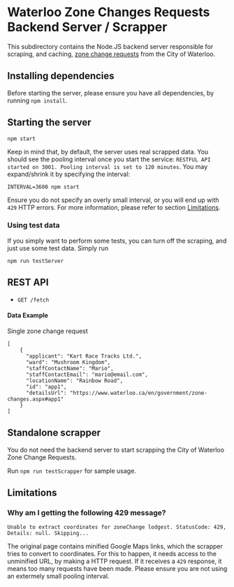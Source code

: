 # Waterloo Zone Changes Requests Backend Server / Scrapper

This subdirectory contains the Node.JS backend server responsible for scraping, and caching, [zone change requests](https://www.waterloo.ca/en/government/zone-changes.aspx) from the City of Waterloo. 

## Installing dependencies

Before starting the server, please ensure you have all dependencies, by running `npm install`.

## Starting the server

```
npm start
```

Keep in mind that, by default, the server uses real scrapped data. You should see the pooling interval once you start the service: `RESTFUL API started on 3001. Pooling interval is set to 120 minutes`. You may expand/shrink it by specifying the interval:
```
INTERVAL=3600 npm start
```

Ensure you do not specify an overly small interval, or you will end up with `429` HTTP errors. For more information, please refer to section [Limitations](#limitations).

### Using test data

If you simply want to perform some tests, you can turn off the scraping, and just use some test data. Simply run
```
npm run testServer
```

## REST API

* `GET /fetch`

#### Data Example

Single zone change request

```
[
    {
      "applicant": "Kart Race Tracks Ltd.",
      "ward": "Mushroom Kingdom",
      "staffContactName": "Mario",
      "staffContactEmail": "mario@email.com",
      "locationName": "Rainbow Road",
      "id": "app1",
      "detailsUrl": "https://www.waterloo.ca/en/government/zone-changes.aspx#app1"
    }
]

```

## Standalone scrapper

You do not need the backend server to start scrapping the City of Waterloo Zone Change Requests.

Run `npm run testScrapper` for sample usage.

## Limitations

### Why am I getting the following 429 message?

```
Unable to extract coordinates for zoneChange lodgest. StatusCode: 429, Details: null. Skipping...
```

The original page contains minified Google Maps links, which the scrapper tries to convert to coordinates.
For this to happen, it needs access to the unminified URL, by making a HTTP request. If it receives a `429` response,
it means too many requests have been made. Please ensure you are not using an extermely small pooling interval.